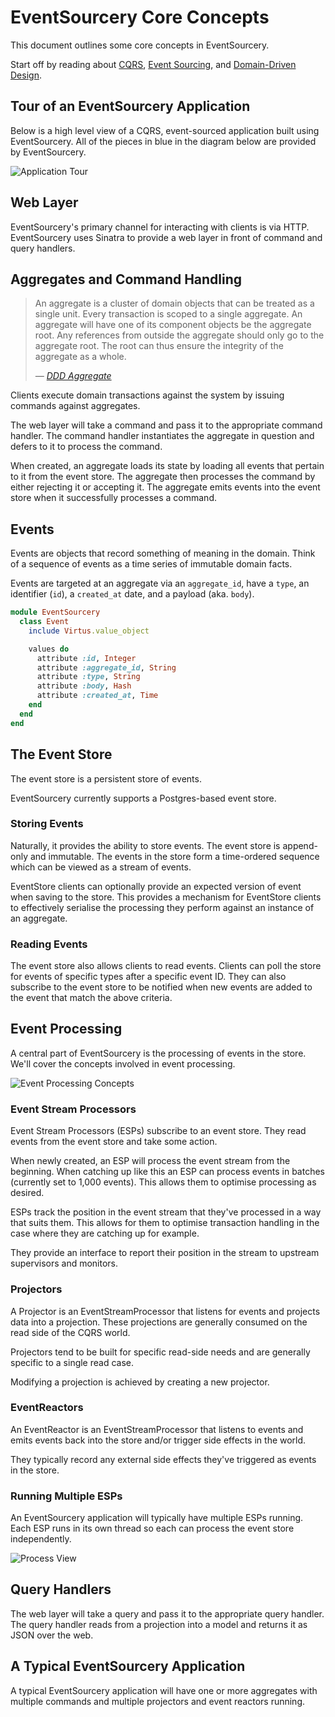 # EventSourcery Core Concepts

This document outlines some core concepts in EventSourcery.

Start off by reading about [CQRS](http://martinfowler.com/bliki/CQRS.html), [Event Sourcing](http://www.martinfowler.com/eaaDev/EventSourcing.html), and [Domain-Driven Design](https://en.wikipedia.org/wiki/Domain-driven_design).

## Tour of an EventSourcery Application

Below is a high level view of a CQRS, event-sourced application built using EventSourcery. All of the pieces in blue in the diagram below are provided by EventSourcery.

![Application Tour](./images/application-tour.png)

## Web Layer

EventSourcery's primary channel for interacting with clients is via HTTP. EventSourcery uses Sinatra to provide a web layer in front of command and query handlers.

## Aggregates and Command Handling

> An aggregate is a cluster of domain objects that can be treated as a single unit. Every transaction is scoped to a single aggregate. An aggregate will have one of its component objects be the aggregate root. Any references from outside the aggregate should only go to the aggregate root. The root can thus ensure the integrity of the aggregate as a whole.
>
> <cite>— [DDD Aggregate](http://martinfowler.com/bliki/DDD_Aggregate.html)</cite>

Clients execute domain transactions against the system by issuing commands against aggregates.

The web layer will take a command and pass it to the appropriate command handler. The command handler instantiates the aggregate in question and defers to it to process the command.

When created, an aggregate loads its state by loading all events that pertain to it from the event store. The aggregate then processes the command by either rejecting it or accepting it. The aggregate emits events into the event store when it successfully processes a command.

## Events

Events are objects that record something of meaning in the domain. Think of a sequence of events as a time series of immutable domain facts.

Events are targeted at an aggregate via an `aggregate_id`, have a `type`, an identifier (`id`), a `created_at` date, and a payload (aka. `body`).

```ruby
module EventSourcery
  class Event
    include Virtus.value_object

    values do
      attribute :id, Integer
      attribute :aggregate_id, String
      attribute :type, String
      attribute :body, Hash
      attribute :created_at, Time
    end
  end
end
```

## The Event Store

The event store is a persistent store of events.

EventSourcery currently supports a Postgres-based event store.

### Storing Events

Naturally, it provides the ability to store events. The event store is append-only and immutable. The events in the store form a time-ordered sequence which can be viewed as a stream of events.

EventStore clients can optionally provide an expected version of event when saving to the store. This provides a mechanism for EventStore clients to effectively serialise the processing they perform against an instance of an aggregate.

### Reading Events

The event store also allows clients to read events. Clients can poll the store for events of specific types after a specific event ID. They can also subscribe to the event store to be notified when new events are added to the event that match the above criteria.

## Event Processing

A central part of EventSourcery is the processing of events in the store. We'll cover the concepts involved in event processing.

![Event Processing Concepts](./images/event-processing-concepts.png)

### Event Stream Processors

Event Stream Processors (ESPs) subscribe to an event store. They read events from the event store and take some action.

When newly created, an ESP will process the event stream from the beginning. When catching up like this an ESP can process events in batches (currently set to 1,000 events). This allows them to optimise processing as desired.

ESPs track the position in the event stream that they've processed in a way that suits them. This allows for them to optimise transaction handling in the case where they are catching up for example.

They provide an interface to report their position in the stream to upstream supervisors and monitors.

### Projectors

A Projector is an EventStreamProcessor that listens for events and projects data into a projection. These projections are generally consumed on the read side of the CQRS world.

Projectors tend to be built for specific read-side needs and are generally specific to a single read case.

Modifying a projection is achieved by creating a new projector.

### EventReactors

An EventReactor is an EventStreamProcessor that listens to events and emits events back into the store and/or trigger side effects in the world.

They typically record any external side effects they've triggered as events in the store.

### Running Multiple ESPs

An EventSourcery application will typically have multiple ESPs running. Each ESP runs in its own thread so each can process the event store independently.

![Process View](./images/process-view.png)

## Query Handlers

The web layer will take a query and pass it to the appropriate query handler. The query handler reads from a projection into a model and returns it as JSON over the web.

## A Typical EventSourcery Application

A typical EventSourcery application will have one or more aggregates with multiple commands and multiple projectors and event reactors running. 


